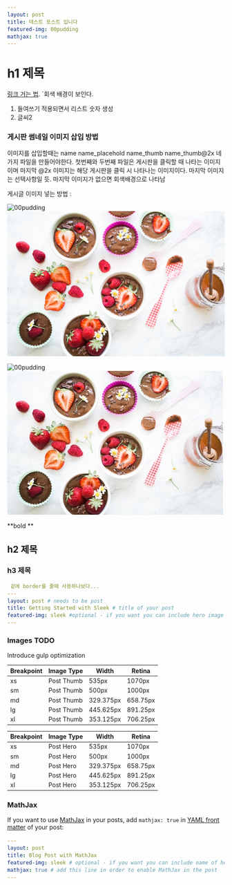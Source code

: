 ```yaml
---
layout: post
title: 테스트 포스트 입니다
featured-img: 00pudding
mathjax: true
---
```


# h1 제목

[링크 거는 법](https://pages.github.com).
`회색 배경이 보인다.

1. 들여쓰기 적용되면서 리스트 숫자 생성
2. 글씨2

### 게시판 썸네일 이미지 삽입 방법
이미지를 삽입할때는
name
name_placehold
name_thumb
name_thumb@2x 네가지 파일을 만들어야한다.
첫번째와 두번째 파일은 게시판을 클릭할 때 나타는 이미지이며
마지막 @2x 이미지는 해당 게시판을 클릭 시 나타나는 이미지이다.
마지막 이미지는 선택사항일 듯. 마지막 이미지가 없으면 회색배경으로 나타남

게시글 이미지 넣는 방법 :

![00pudding](https://s2yuni.github.io/assets/img/posts/00pudding.jpg)
![00pudding](/assets/img/posts/00pudding.jpg)

![00pudding](http://s2yuni.github.io/images/00pudding.jpg)
![00pudding](/images/00pudding.jpg)

**bold **
## h2 제목
### h3 제목

```yaml
 겉에 border를 줄때 사용하나보다...
---
layout: post # needs to be post
title: Getting Started with Sleek # title of your post
featured-img: sleek #optional - if you want you can include hero image
---

```


### Images TODO

Introduce gulp optimization

Breakpoint | Image Type | Width | Retina
------------ | ------------ | ------------- | -------------
xs |Post Thumb | 535px | 1070px
sm |Post Thumb | 500px| 1000px
md |Post Thumb | 329.375px | 658.75px
lg |Post Thumb | 445.625px | 891.25px
xl |Post Thumb | 353.125px | 706.25px

Breakpoint | Image Type | Width | Retina
------------ | ------------ | ------------- | -------------
xs |Post Hero | 535px | 1070px
sm |Post Hero | 500px| 1000px
md |Post Hero | 329.375px | 658.75px
lg |Post Hero | 445.625px | 891.25px
xl |Post Hero | 353.125px | 706.25px

### MathJax

If you want to use [MathJax](https://www.mathjax.org/) in your posts, add `mathjax: true` in [YAML front matter](https://jekyllrb.com/docs/frontmatter/) of your post:

```yaml
---
layout: post
title: Blog Post with MathJax
featured-img: sleek # optional - if you want you can include name of hero image
mathjax: true # add this line in order to enable MathJax in the post
---
```

